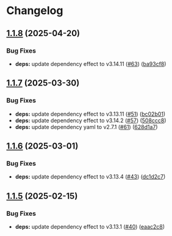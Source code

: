 # Changelog

## [1.1.8](https://github.com/jpb06/extract-dependencies-from-sources/compare/v1.1.7...v1.1.8) (2025-04-20)


### Bug Fixes

* **deps:** update dependency effect to v3.14.11 ([#63](https://github.com/jpb06/extract-dependencies-from-sources/issues/63)) ([ba93cf8](https://github.com/jpb06/extract-dependencies-from-sources/commit/ba93cf883de02539c9759f853ca9bfc93219b044))

## [1.1.7](https://github.com/jpb06/extract-dependencies-from-sources/compare/v1.1.6...v1.1.7) (2025-03-30)


### Bug Fixes

* **deps:** update dependency effect to v3.13.11 ([#51](https://github.com/jpb06/extract-dependencies-from-sources/issues/51)) ([bc02b01](https://github.com/jpb06/extract-dependencies-from-sources/commit/bc02b0130710cb96365c35b678a392c699017103))
* **deps:** update dependency effect to v3.14.2 ([#57](https://github.com/jpb06/extract-dependencies-from-sources/issues/57)) ([508ccc8](https://github.com/jpb06/extract-dependencies-from-sources/commit/508ccc8fcdf1043c6e76b6d775a565119aad2765))
* **deps:** update dependency yaml to v2.7.1 ([#61](https://github.com/jpb06/extract-dependencies-from-sources/issues/61)) ([628d1a7](https://github.com/jpb06/extract-dependencies-from-sources/commit/628d1a79792b18df47a90deb994b1be4957448ea))

## [1.1.6](https://github.com/jpb06/extract-dependencies-from-sources/compare/v1.1.5...v1.1.6) (2025-03-01)


### Bug Fixes

* **deps:** update dependency effect to v3.13.4 ([#43](https://github.com/jpb06/extract-dependencies-from-sources/issues/43)) ([dc1d2c7](https://github.com/jpb06/extract-dependencies-from-sources/commit/dc1d2c7835499adfc62c375c7dbe8b89a52bf561))

## [1.1.5](https://github.com/jpb06/extract-dependencies-from-sources/compare/v1.1.4...v1.1.5) (2025-02-15)


### Bug Fixes

* **deps:** update dependency effect to v3.13.1 ([#40](https://github.com/jpb06/extract-dependencies-from-sources/issues/40)) ([eaac2c8](https://github.com/jpb06/extract-dependencies-from-sources/commit/eaac2c8f080902531dc1f152476c096b4129c9f5))
